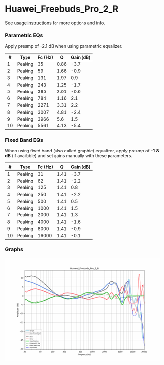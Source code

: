 # Huawei_Freebuds_Pro_2_R
See [usage instructions](https://github.com/jaakkopasanen/AutoEq#usage) for more options and info.

### Parametric EQs
Apply preamp of -2.1 dB when using parametric equalizer.

|   # | Type    |   Fc (Hz) |    Q |   Gain (dB) |
|-----|---------|-----------|------|-------------|
|   1 | Peaking |        35 | 0.86 |        -3.7 |
|   2 | Peaking |        59 | 1.66 |        -0.9 |
|   3 | Peaking |       131 | 1.97 |         0.9 |
|   4 | Peaking |       243 | 1.25 |        -1.7 |
|   5 | Peaking |       395 | 2.01 |        -0.6 |
|   6 | Peaking |       784 | 1.16 |         2.1 |
|   7 | Peaking |      2271 | 3.31 |         2.2 |
|   8 | Peaking |      3007 | 4.81 |        -2.4 |
|   9 | Peaking |      3966 | 5.6  |         1.5 |
|  10 | Peaking |      5561 | 4.13 |        -5.4 |

### Fixed Band EQs
When using fixed band (also called graphic) equalizer, apply preamp of **-1.8 dB** (if available) and set gains manually with these parameters.

|   # | Type    |   Fc (Hz) |    Q |   Gain (dB) |
|-----|---------|-----------|------|-------------|
|   1 | Peaking |        31 | 1.41 |        -3.7 |
|   2 | Peaking |        62 | 1.41 |        -2.2 |
|   3 | Peaking |       125 | 1.41 |         0.8 |
|   4 | Peaking |       250 | 1.41 |        -2.2 |
|   5 | Peaking |       500 | 1.41 |         0.5 |
|   6 | Peaking |      1000 | 1.41 |         1.5 |
|   7 | Peaking |      2000 | 1.41 |         1.3 |
|   8 | Peaking |      4000 | 1.41 |        -1.6 |
|   9 | Peaking |      8000 | 1.41 |        -0.9 |
|  10 | Peaking |     16000 | 1.41 |        -0.1 |

### Graphs
![](./Huawei_Freebuds_Pro_2_R.png)
